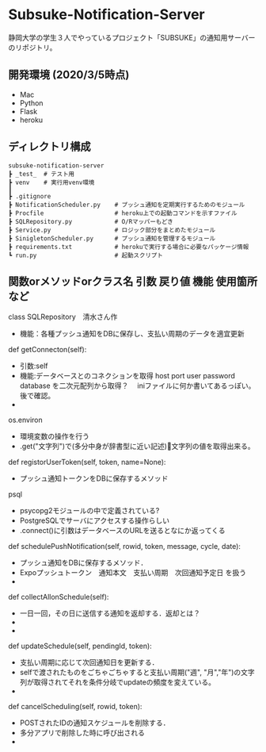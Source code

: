 # Subsuke-Notification-Server

静岡大学の学生３人でやっているプロジェクト「SUBSUKE」の通知用サーバーのリポジトリ。

## 開発環境 (2020/3/5時点)
- Mac
- Python
- Flask
- heroku

## ディレクトリ構成
```
subsuke-notification-server
┣ _test_  # テスト用
┣ venv    # 実行用venv環境
┃
┣ .gitignore
┣ NotificationScheduler.py    # プッシュ通知を定期実行するためのモジュール
┣ Procfile                    # heroku上での起動コマンドを示すファイル
┣ SQLRepository.py            # O/Rマッパーもどき
┣ Service.py                  # ロジック部分をまとめたモジュール
┣ SinigletonScheduler.py      # プッシュ通知を管理するモジュール
┣ requirements.txt            # herokuで実行する場合に必要なパッケージ情報
┗ run.py                      # 起動スクリプト
```

## 関数orメソッドorクラス名 引数 戻り値 機能 使用箇所 など

class SQLRepository　清水さん作
- 機能：各種プッシュ通知をDBに保存し、支払い周期のデータを適宜更新

def getConnecton(self):
- 引数:self 
- 機能:データベースとのコネクションを取得 host port user password database を二次元配列から取得？　 iniファイルに何か書いてあるっぽい。後で確認。
- 

os.environ
- 環境変数の操作を行う
- .get("文字列")で(多分中身が辞書型に近い記述)文字列の値を取得出来る。

def registorUserToken(self, token, name=None):
- プッシュ通知トークンをDBに保存するメソッド

psql
- psycopg2モジュールの中で定義されている?
- PostgreSQLでサーバにアクセスする操作らしい
- .connect()に引数はデータベースのURLを送るとなにか返ってくる


def schedulePushNotification(self, rowid, token, message, cycle, date):
- プッシュ通知をDBに保存するメソッド．
- Expoプッシュトークン　通知本文　支払い周期　次回通知予定日 を扱う
- 

def collectAllonSchedule(self):
- 一日一回，その日に送信する通知を返却する．返却とは？
- 
- 

def updateSchedule(self, pendingId, token):
- 支払い周期に応じて次回通知日を更新する．
- selfで渡されたものをごちゃごちゃすると支払い周期("週", "月","年")の文字列が取得されてそれを条件分岐でupdateの頻度を変えている。
- 

def cancelScheduling(self, rowid, token):
- POSTされたIDの通知スケジュールを削除する．
- 多分アプリで削除した時に呼び出される
- 